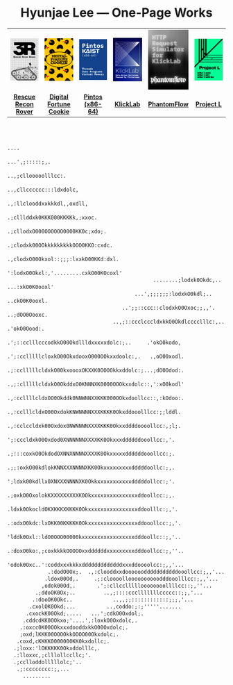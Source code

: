 <h1 align="center">Hyunjae Lee — One-Page Works</h1>
<table width="100%" cellpadding="0" cellspacing="0" style="border-collapse:collapse; table-layout:fixed;">
  <tr>
    <td width="16.66%"><a href="https://github.com/At-this-moment/3r"><img src="./assets/posters/3r_v3.png" alt="3R – Rescue Recon Rover" width="100%"></a></td>
    <td width="16.66%"><a href="https://github.com/At-this-moment/digital-fortune-cookie"><img src="./assets/posters/digital-fortune-cookie_v2.png" alt="Digital Fortune Cookie" width="100%"></a></td>
    <td width="16.66%"><a href="https://github.com/At-this-moment/pintos"><img src="./assets/posters/pintos_v2.png" alt="Pintos" width="100%"></a></td>
    <td width="16.66%"><a href="https://github.com/At-this-moment/klicklab"><img src="./assets/posters/klicklab_v2.png" alt="KlickLab" width="100%"></a></td>
    <td width="16.66%"><a href="https://github.com/At-this-moment/phantomflow"><img src="./assets/posters/phantomflow_v2.png" alt="PhantomFlow" width="100%"></a></td>
    <td width="16.66%"><a href="https://github.com/At-this-moment/project-l"><img src="./assets/posters/project-l_v2.png" alt="Project L" width="100%"></a></td>
  </tr>
  <tr>
    <td align="center" width="16.66%"><a href="https://github.com/At-this-moment/3r"><strong>Rescue Recon Rover</strong></a></td>
    <td align="center" width="16.66%"><a href="https://github.com/At-this-moment/digital-fortune-cookie"><strong>Digital Fortune Cookie</strong></a></td>
    <td align="center" width="16.66%"><a href="https://github.com/At-this-moment/pintos"><strong>Pintos (x86-64)</strong></a></td>
    <td align="center" width="16.66%"><a href="https://github.com/At-this-moment/klicklab"><strong>KlickLab</strong></a></td>
    <td align="center" width="16.66%"><a href="https://github.com/At-this-moment/phantomflow"><strong>PhantomFlow</strong></a></td>
    <td align="center" width="16.66%"><a href="https://github.com/At-this-moment/project-l"><strong>Project L</strong></a></td>
  </tr>
</table>

```text

                                                                                                    
                                                                                         ....       
                                                                                  ...',;:::::;,.    
                                                                              ..,;cllooooolllcc:.   
                                                                          ..,cllcccccc:::ldxdolc,   
                                                                       .,:llclooddxxkkkdl,,oxdll,   
                                                                    .;clllddxk0KKK000KKKKk,;xxoc.   
                                                                 .;cllodxO000OOOOOO0000KK0c;xdo;.   
                                                              .;clodxk00OOkkkkkkkkkOOO0KKO:cxdc.    
                                                           .,clodxO00Okxol::;;;:lxxkO00KKd:dxl.     
                                                         ':lodxO0Okxl:,'.........cxkO00KOcoxl'      
                                               ........;lodxk0Okdc,..         ...:xkO0K0ooxl'       
                                         ...',;;;;;;:lodxkO0kdl;..             ..ckO0K0ooxl.        
                                     ..';;::ccc::clodxkO0Oxoc;;,,'.           ..;dOO0Oooxc.         
                                  ..,;::ccclcccldxkkO0Okdlcccclllc:,..        .'okO0Oood:.          
                                .';::cclllcccodkkO00Okdllldxxxxxdolc:;..     .'okO0kodo,            
                              .';:cclllllcloxkO00OkxdooxO000OOkxxdoolc:,.   .,oO00xodl.             
                             .;:cclllllcldxkO00kxoooxOKXXK0OOOOkkxddolc:;...;dO0Odod:.              
                           .,;:clllllcldxkO0OkddxO0KNNNXK0000OOOkxxdolc::,':xO0kodl'                
                          .,:ccllllcldxOO0Okddk0NNWNNXXKKK000OOkxdoollcc::,:kOdoo:.                 
                         .,:cclllcldxO00OxdokKNWNNNNXXXKKKK0Okxddooolllcc:;;lddl.                   
                        .,:cclccldxk00Oxdox0NWNNNNXXXXKKK0Okxxddddoooollcc:,;l;.                    
                        ';:cccldxkO0Oxdod0XNNNNNNXXXXKK0Okxxxddddddooollcc:,'.                      
                       .;:::coxkO0OkdodOXNNXNNNNXXXXK0Okxxxxxddddddooollcc:;.                       
                       .;;:oxkO00kdlokKNNXXXNNNNXKK0Okxxxxxxxxxdddddoollc:;,.                       
                       ';ldxk00kdllx0XNXXXNNNNXK0Okkxxxxxxxxxxxdddddollcc:;'.                       
                      .;oxkO0OxolokKXXXXXXXXXK0Okxxxxxxxxxxxxxxxddoollcc:;,.                        
                     .ldxk0OkocldOKXKKKXKKKK0Okxxxxxxxxxxxxxxxxddoolllc:;,'.                        
                   .:odxO0kdc:lxOKK00KKKKK0Okxxxxxxxxxxxxxxxxddooollcc:;,'.                         
                  'lddk0Oxl::ldO0OOO00000kxxxxxxxxxxxxxxxxxdddoollc::;,'..                          
                .:doxO0ko:,;coxkkkkOOOOOxxddddddxxxxxxxxxdddoollcc:;,''..                           
               'odok0Oxc..':coddxxxkkkxdddddddddddddxxxddoooolcc:;,,'...                            
             .:dodO0Ox;.  .,:clooddxxdoooooodddddddddddooollcc:;,,'...                              
            .ldox00Od,.     .;:cloooolloooooooooodddooolllcc:;,,'...                                
           ,odok00Od,.       .';:cllccllllloooooooollllcc::;,''...                                  
         .;ddoOK0Ox;..         ..,;::::ccclllllllccccc::;;,'...                                     
        .:dooOK0Okc..             ..,,;;::::::::::::;;;,'...                                        
       .cxolOK0Okd;...          ..,coddo:;:;'''''.......                                            
      .cxockK00Okd;.....   ...';cdkO0Oxdol;.                                                        
     .cddcdKK0OOkxo;'....',:loxkO0Oxdolc,.                                                          
    .:oxcc0K00OOkxxxdooddxkkO00Oxdolc;.                                                             
    ;oxd;lKKK00OOOOkkOOOO00Okxdolc;.                                                                
   .coxd,cKKKK0000000KK0kxdollc;.                                                                   
  .;loxx:'lOKKKKK0Okxddolllc,.                                                                      
  .:lloxxc,;clllollccllc;'.                                                                         
  .;cclloddolllllolc;'..                                                                            
   .;:cccccccc:;,...                                                                                
     .........                                                                                      
                                                                                                    
                                                                                                    



````

</div>




